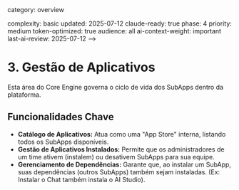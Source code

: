 <!-- AI-METADATA:
<!-- AI-CONTEXT-PRIORITY: always-include="false" summary-threshold="medium" -->category: overview
complexity: basic
updated: 2025-07-12
claude-ready: true
phase: 4
priority: medium
token-optimized: true
audience: all
ai-context-weight: important
last-ai-review: 2025-07-12
-->

# 3. Gestão de Aplicativos

Esta área do Core Engine governa o ciclo de vida dos SubApps dentro da plataforma.

## Funcionalidades Chave

- **Catálogo de Aplicativos:** Atua como uma "App Store" interna, listando todos os SubApps disponíveis.
- **Gestão de Aplicativos Instalados:** Permite que os administradores de um time ativem (instalem) ou desativem SubApps para sua equipe.
- **Gerenciamento de Dependências:** Garante que, ao instalar um SubApp, suas dependências (outros SubApps) também sejam instaladas. (Ex: Instalar o Chat também instala o AI Studio).
